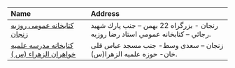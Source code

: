 | Name                                                                                                                      | Address                                                                         |
|:--------------------------------------------------------------------------------------------------------------------------|:--------------------------------------------------------------------------------|
| [كتابخانه عمومی روزبه زنجان](https://lib.ir/fa/library/369/كتابخانه-عمومی-روزبه-زنجان/search/)                            | رنجان - بزرگراه 22 بهمن – جنب پارك شهيد رجائي – كتابخانه عمومي استاد رضا روزبه. |
| [كتابخانه مدرسه علمیه خواهران الزهراء (س )](https://lib.ir/fa/library/348/كتابخانه-مدرسه-علمیه-خواهران-الزهراء-س/search/) | زنجان – سعدی وسط- جنب مسجد عباس قلی خان- حوزه علمیه الزهرا(س).                  |